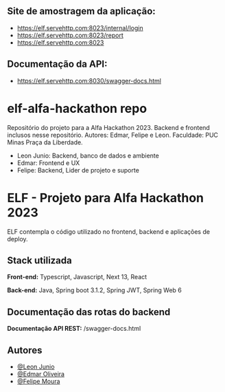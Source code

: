 ## Site de amostragem da aplicação:
- https://elf.servehttp.com:8023/internal/login
- https://elf.servehttp.com:8023/report
- https://elf.servehttp.com:8023

## Documentação da API: 
- https://elf.servehttp.com:8030/swagger-docs.html

# elf-alfa-hackathon repo

Repositório do projeto para a Alfa Hackathon 2023. Backend e frontend inclusos nesse repositório. Autores: Edmar, Felipe e Leon. Faculdade: PUC Minas Praça da Liberdade.

- Leon Junio: Backend, banco de dados e ambiente
- Edmar: Frontend e UX
- Felipe: Backend, Lider de projeto e suporte

# ELF - Projeto para Alfa Hackathon 2023

ELF contempla o código utilizado no frontend, backend e aplicações de deploy. 

## Stack utilizada

**Front-end:** Typescript, Javascript, Next 13, React

**Back-end:** Java, Spring boot 3.1.2, Spring JWT, Spring Web 6

## Documentação das rotas do backend
**Documentação API REST:** /swagger-docs.html

## Autores

- [@Leon Junio](https://www.github.com/leon-junio)
- [@Edmar Oliveira](https://www.github.com/felagmoura)
- [@Felipe Moura](https://www.github.com/Lexizz7)
